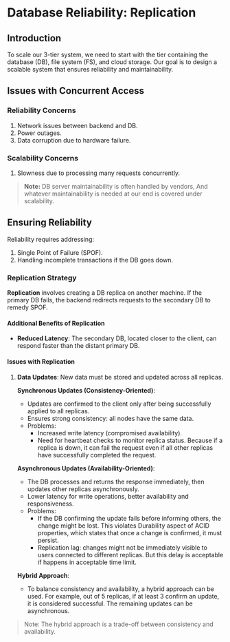 # Database Reliability: Replication

## Introduction

To scale our 3-tier system, we need to start with the tier containing the database (DB), file system (FS), and cloud storage. Our goal is to design a scalable system that ensures reliability and maintainability.

## Issues with Concurrent Access

### Reliability Concerns
1. Network issues between backend and DB.
2. Power outages.
3. Data corruption due to hardware failure.

### Scalability Concerns
1. Slowness due to processing many requests concurrently.

> **Note:** DB server maintainability is often handled by vendors, And whatever maintainability is needed at our end is covered under scalability.

## Ensuring Reliability

Reliability requires addressing:
1. Single Point of Failure (SPOF).
2. Handling incomplete transactions if the DB goes down.

### Replication Strategy

**Replication** involves creating a DB replica on another machine. If the primary DB fails, the backend redirects requests to the secondary DB to remedy SPOF.

#### Additional Benefits of Replication
- **Reduced Latency**: The secondary DB, located closer to the client, can respond faster than the distant primary DB.

#### Issues with Replication
1. **Data Updates**: New data must be stored and updated across all replicas.

    **Synchronous Updates (Consistency-Oriented)**:
    - Updates are confirmed to the client only after being successfully applied to all replicas.
    - Ensures strong consistency: all nodes have the same data.
    - Problems:
        - Increased write latency (compromised availability).
        - Need for heartbeat checks to monitor replica status. Because if a replica is down, it can fail the request even if all other replicas have successfully completed the request.

    **Asynchronous Updates (Availability-Oriented)**:
    - The DB processes and returns the response immediately, then updates other replicas asynchronously.
    - Lower latency for write operations, better availability and responsiveness.
    - Problems:
        - If the DB confirming the update fails before informing others, the change might be lost. This violates Durability aspect of ACID properties, which states that once a change is confirmed, it must persist.
        - Replication lag: changes might not be immediately visible to users connected to different replicas. But this delay is acceptable if happens in acceptable time limit.

    **Hybrid Approach**:
    - To balance consistency and availability, a hybrid approach can be used. For example, out of 5 replicas, if at least 3 confirm an update, it is considered successful. The remaining updates can be asynchronous.

> Note: The hybrid approach is a trade-off between consistency and availability.
